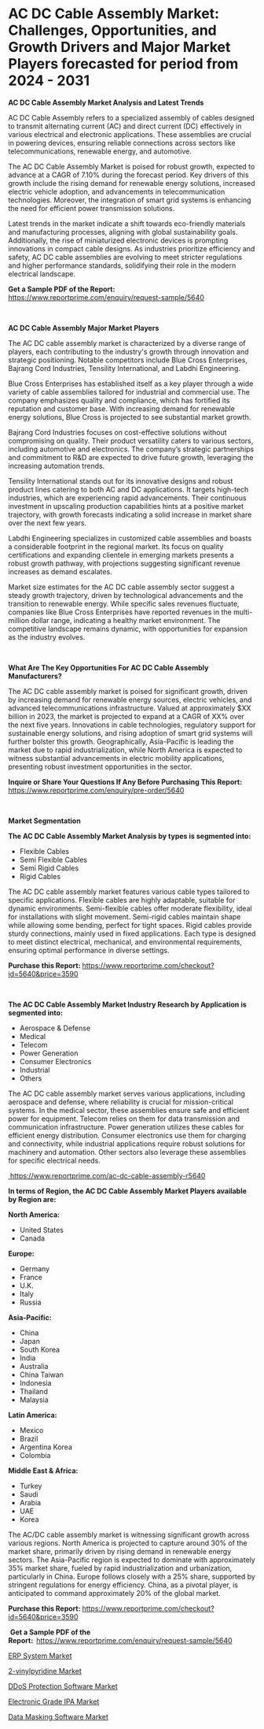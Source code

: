 <p><h1>AC DC Cable Assembly Market: Challenges, Opportunities, and Growth Drivers and Major Market Players forecasted for period from 2024 - 2031</h1></p><p><strong>AC DC Cable Assembly Market Analysis and Latest Trends</strong></p>
<p><p>AC DC Cable Assembly refers to a specialized assembly of cables designed to transmit alternating current (AC) and direct current (DC) effectively in various electrical and electronic applications. These assemblies are crucial in powering devices, ensuring reliable connections across sectors like telecommunications, renewable energy, and automotive. </p><p>The AC DC Cable Assembly Market is poised for robust growth, expected to advance at a CAGR of 7.10% during the forecast period. Key drivers of this growth include the rising demand for renewable energy solutions, increased electric vehicle adoption, and advancements in telecommunication technologies. Moreover, the integration of smart grid systems is enhancing the need for efficient power transmission solutions. </p><p>Latest trends in the market indicate a shift towards eco-friendly materials and manufacturing processes, aligning with global sustainability goals. Additionally, the rise of miniaturized electronic devices is prompting innovations in compact cable designs. As industries prioritize efficiency and safety, AC DC cable assemblies are evolving to meet stricter regulations and higher performance standards, solidifying their role in the modern electrical landscape.</p></p>
<p><strong>Get a Sample PDF of the Report:&nbsp;</strong> <a href="https://www.reportprime.com/enquiry/request-sample/5640">https://www.reportprime.com/enquiry/request-sample/5640</a></p>
<p>&nbsp;</p>
<p><strong>AC DC Cable Assembly Major Market Players</strong></p>
<p><p>The AC DC cable assembly market is characterized by a diverse range of players, each contributing to the industry's growth through innovation and strategic positioning. Notable competitors include Blue Cross Enterprises, Bajrang Cord Industries, Tensility International, and Labdhi Engineering.</p><p>Blue Cross Enterprises has established itself as a key player through a wide variety of cable assemblies tailored for industrial and commercial use. The company emphasizes quality and compliance, which has fortified its reputation and customer base. With increasing demand for renewable energy solutions, Blue Cross is projected to see substantial market growth.</p><p>Bajrang Cord Industries focuses on cost-effective solutions without compromising on quality. Their product versatility caters to various sectors, including automotive and electronics. The company’s strategic partnerships and commitment to R&D are expected to drive future growth, leveraging the increasing automation trends.</p><p>Tensility International stands out for its innovative designs and robust product lines catering to both AC and DC applications. It targets high-tech industries, which are experiencing rapid advancements. Their continuous investment in upscaling production capabilities hints at a positive market trajectory, with growth forecasts indicating a solid increase in market share over the next few years.</p><p>Labdhi Engineering specializes in customized cable assemblies and boasts a considerable footprint in the regional market. Its focus on quality certifications and expanding clientele in emerging markets presents a robust growth pathway, with projections suggesting significant revenue increases as demand escalates.</p><p>Market size estimates for the AC DC cable assembly sector suggest a steady growth trajectory, driven by technological advancements and the transition to renewable energy. While specific sales revenues fluctuate, companies like Blue Cross Enterprises have reported revenues in the multi-million dollar range, indicating a healthy market environment. The competitive landscape remains dynamic, with opportunities for expansion as the industry evolves.</p></p>
<p>&nbsp;</p>
<p><strong>What Are The Key Opportunities For AC DC Cable Assembly Manufacturers?</strong></p>
<p><p>The AC DC cable assembly market is poised for significant growth, driven by increasing demand for renewable energy sources, electric vehicles, and advanced telecommunications infrastructure. Valued at approximately $XX billion in 2023, the market is projected to expand at a CAGR of XX% over the next five years. Innovations in cable technologies, regulatory support for sustainable energy solutions, and rising adoption of smart grid systems will further bolster this growth. Geographically, Asia-Pacific is leading the market due to rapid industrialization, while North America is expected to witness substantial advancements in electric mobility applications, presenting robust investment opportunities in the sector.</p></p>
<p><strong>Inquire or Share Your Questions If Any Before Purchasing This Report:</strong> <a href="https://www.reportprime.com/enquiry/pre-order/5640">https://www.reportprime.com/enquiry/pre-order/5640</a></p>
<p>&nbsp;</p>
<p><strong>Market Segmentation</strong></p>
<p><strong>The AC DC Cable Assembly Market Analysis by types is segmented into:</strong></p>
<p><ul><li>Flexible Cables</li><li>Semi Flexible Cables</li><li>Semi Rigid Cables</li><li>Rigid Cables</li></ul></p>
<p><p>The AC DC cable assembly market features various cable types tailored to specific applications. Flexible cables are highly adaptable, suitable for dynamic environments. Semi-flexible cables offer moderate flexibility, ideal for installations with slight movement. Semi-rigid cables maintain shape while allowing some bending, perfect for tight spaces. Rigid cables provide sturdy connections, mainly used in fixed applications. Each type is designed to meet distinct electrical, mechanical, and environmental requirements, ensuring optimal performance in diverse settings.</p></p>
<p><strong>Purchase this Report:&nbsp;</strong><a href="https://www.reportprime.com/checkout?id=5640&price=3590">https://www.reportprime.com/checkout?id=5640&price=3590</a></p>
<p>&nbsp;</p>
<p><strong>The AC DC Cable Assembly Market Industry Research by Application is segmented into:</strong></p>
<p><ul><li>Aerospace & Defense</li><li>Medical</li><li>Telecom</li><li>Power Generation</li><li>Consumer Electronics</li><li>Industrial</li><li>Others</li></ul></p>
<p><p>The AC DC cable assembly market serves various applications, including aerospace and defense, where reliability is crucial for mission-critical systems. In the medical sector, these assemblies ensure safe and efficient power for equipment. Telecom relies on them for data transmission and communication infrastructure. Power generation utilizes these cables for efficient energy distribution. Consumer electronics use them for charging and connectivity, while industrial applications require robust solutions for machinery and automation. Other sectors also leverage these assemblies for specific electrical needs.</p></p>
<p><a href="https://www.reportprime.com/ac-dc-cable-assembly-r5640">&nbsp;https://www.reportprime.com/ac-dc-cable-assembly-r5640</a></p>
<p><strong>In terms of Region, the AC DC Cable Assembly Market Players available by Region are:</strong></p>
<p>
    <p> <strong> North America: </strong>
        <ul>
            <li>United States</li>
            <li>Canada</li>
        </ul>
        </p> 
    <p> <strong> Europe: </strong>
        <ul>
            <li>Germany</li>
            <li>France</li>
            <li>U.K.</li>
            <li>Italy</li>
            <li>Russia</li>
        </ul>
        </p> 
    <p> <strong> Asia-Pacific: </strong>
        <ul>
            <li>China</li>
            <li>Japan</li>
            <li>South Korea</li>
            <li>India</li>
            <li>Australia</li>
            <li>China Taiwan</li>
            <li>Indonesia</li>
            <li>Thailand</li>
            <li>Malaysia</li>
        </ul>
        </p> 
    <p> <strong> Latin America: </strong>
        <ul>
            <li>Mexico</li>
            <li>Brazil</li>
            <li>Argentina Korea</li>
            <li>Colombia</li>
        </ul>
        </p> 
    <p> <strong> Middle East & Africa: </strong>
        <ul>
            <li>Turkey</li>
            <li>Saudi</li>
            <li>Arabia</li>
            <li>UAE</li>
            <li>Korea</li>
        </ul>
    </p>
    </p>
<p><p>The AC/DC cable assembly market is witnessing significant growth across various regions. North America is projected to capture around 30% of the market share, primarily driven by rising demand in renewable energy sectors. The Asia-Pacific region is expected to dominate with approximately 35% market share, fueled by rapid industrialization and urbanization, particularly in China. Europe follows closely with a 25% share, supported by stringent regulations for energy efficiency. China, as a pivotal player, is anticipated to command approximately 20% of the global market.</p></p>
<p><strong>Purchase this Report: </strong><a href="https://www.reportprime.com/checkout?id=5640&price=3590">https://www.reportprime.com/checkout?id=5640&price=3590</a></p>
<p>&nbsp;<strong>Get a Sample PDF of the Report:&nbsp;&nbsp;</strong><a href="https://www.reportprime.com/enquiry/request-sample/5640">https://www.reportprime.com/enquiry/request-sample/5640</a></p>
<p><strong></strong></p>
<p><p><a href="https://www.linkedin.com/pulse/global-erp-system-market-size-trends-analysis-regional-outlook-zhncf?trackingId=C1Xg0qSkTuqzyzbO%2BX1xwg%3D%3D">ERP System Market</a></p><p><a href="https://issuu.com/reportprime-2/docs/2-vinylpyridine-market-size-2030.pp_28ccd19b81f164">2-vinylpyridine Market</a></p><p><a href="https://www.linkedin.com/pulse/what-growth-opportunities-challenges-ddos-protection-software-kwuif?trackingId=z3RO%2FEMaTue8PKd38Z21wg%3D%3D">DDoS Protection Software Market</a></p><p><a href="https://issuu.com/reportprime-2/docs/electronic-grade-ipa-market-size-20_a80b70d18c464e">Electronic Grade IPA Market</a></p><p><a href="https://www.linkedin.com/pulse/what-emerging-market-trends-data-masking-software-detailed-j2ccf?trackingId=dzdenEA0Q4SiToMOiyfzfQ%3D%3D">Data Masking Software Market</a></p></p>